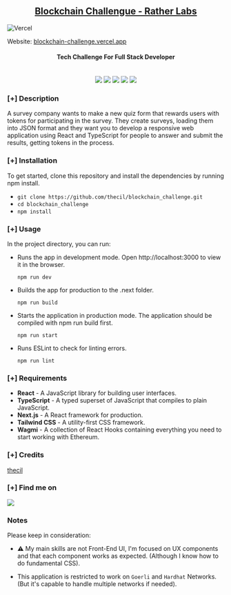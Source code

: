 <h2 align="center"><u>Blockchain Challengue - Rather Labs</u></h2>

![Vercel](http://therealsujitk-vercel-badge.vercel.app/?app=therealsujitk-vercel-badge)

Website: [blockchain-challenge.vercel.app](https://blockchain-challenge.vercel.app/)


<h4 align="center"> Tech Challenge For Full Stack Developer </h4>

<p align="center">
<br>
    <img src="https://img.shields.io/badge/Author-thecil-magenta?style=flat-square">
    <img src="https://img.shields.io/badge/Open%20Source-No-orange?style=flat-square">
    <img src="https://img.shields.io/badge/Maintained-Yes-cyan?style=flat-square">
    <img src="https://img.shields.io/badge/Made%20In-Venezuela-green?style=flat-square">
    <img src="https://img.shields.io/badge/Written%20In-NextJs-blue?style=flat-square">
</p>

### [+] Description

A survey company wants to make a new quiz form that rewards users with tokens for participating in the survey. They create surveys, loading them into JSON format and they want you to develop a responsive web application using React and TypeScript for people to answer and submit the results, getting tokens in the process.

### [+] Installation

To get started, clone this repository and install the dependencies by running npm install.


 - `git clone https://github.com/thecil/blockchain_challenge.git`
 - `cd blockchain_challenge`
 - `npm install`

### [+] Usage

In the project directory, you can run:

- Runs the app in development mode. Open http://localhost:3000 to view it in the browser.

    `npm run dev`

- Builds the app for production to the .next folder.

    `npm run build`

- Starts the application in production mode. The application should be compiled with npm run build first.

    `npm run start`

- Runs ESLint to check for linting errors.

    `npm run lint`

### [+] Requirements
 - **React** - A JavaScript library for building user interfaces.
 - **TypeScript** - A typed superset of JavaScript that compiles to plain JavaScript.
 - **Next.js** - A React framework for production.
 - **Tailwind CSS** - A utility-first CSS framework.
 - **Wagmi** - A collection of React Hooks containing everything you need to start working with Ethereum.

### [+] Credits 
<a href="https://github.com/thecil/Blockchain_challenge">thecil</a>

### [+] Find me on 
<a href="mailto:tcconsulta@gmail.com" target="_blank"><img src="https://img.shields.io/badge/Email-tcconsulta@gmail.com-blue?style=for-the-badge&logo=gmail"></a>

### Notes
 
 Please keep in consideration:

- :warning: My main skills are not Front-End UI, I'm focused on UX components and that each component works as expected. (Although I know how to do fundamental CSS).

- This application is restricted to work on `Goerli` and `Hardhat` Networks. (But it's capable to handle multiple networks if needed).